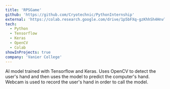 ```yaml
---
title: 'RPSGame'
github: 'https://github.com/Cryotechnic/PythonInternship'
external: 'https://colab.research.google.com/drive/1p5bFXq-gzKhhSh4HnvTB0UjODbTk0UZS?usp=sharing'
tech:
  - Python
  - Tensorflow
  - Keras
  - OpenCV
  - Colab
showInProjects: true
company: 'Vanier College'
---
```


AI model trained with Tensorflow and Keras. Uses OpenCV to detect the user's hand and then uses the model to predict the computer's hand. Webcam is used to record the user's hand in order to call the model.
